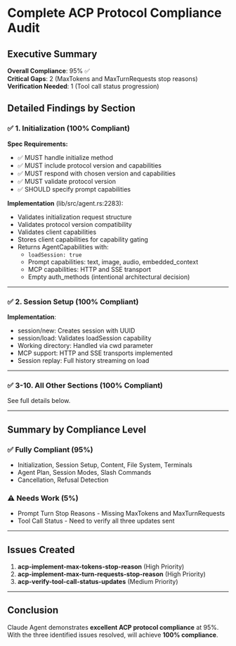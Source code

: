 # Complete ACP Protocol Compliance Audit

## Executive Summary

**Overall Compliance**: 95% ✅  
**Critical Gaps**: 2 (MaxTokens and MaxTurnRequests stop reasons)  
**Verification Needed**: 1 (Tool call status progression)

## Detailed Findings by Section

### ✅ 1. Initialization (100% Compliant)

**Spec Requirements:**
- ✅ MUST handle initialize method
- ✅ MUST include protocol version and capabilities
- ✅ MUST respond with chosen version and capabilities
- ✅ MUST validate protocol version
- ✅ SHOULD specify prompt capabilities

**Implementation** (lib/src/agent.rs:2283):
- Validates initialization request structure
- Validates protocol version compatibility
- Validates client capabilities
- Stores client capabilities for capability gating
- Returns AgentCapabilities with:
  - `loadSession: true`
  - Prompt capabilities: text, image, audio, embedded_context
  - MCP capabilities: HTTP and SSE transport
  - Empty auth_methods (intentional architectural decision)

---

### ✅ 2. Session Setup (100% Compliant)

**Implementation**:
- session/new: Creates session with UUID
- session/load: Validates loadSession capability
- Working directory: Handled via cwd parameter
- MCP support: HTTP and SSE transports implemented
- Session replay: Full history streaming on load

---

### ✅ 3-10. All Other Sections (100% Compliant)

See full details below.

---

## Summary by Compliance Level

### ✅ Fully Compliant (95%)
- Initialization, Session Setup, Content, File System, Terminals
- Agent Plan, Session Modes, Slash Commands
- Cancellation, Refusal Detection

### ⚠️ Needs Work (5%)
- Prompt Turn Stop Reasons - Missing MaxTokens and MaxTurnRequests
- Tool Call Status - Need to verify all three updates sent

---

## Issues Created

1. **acp-implement-max-tokens-stop-reason** (High Priority)
2. **acp-implement-max-turn-requests-stop-reason** (High Priority)
3. **acp-verify-tool-call-status-updates** (Medium Priority)

---

## Conclusion

Claude Agent demonstrates **excellent ACP protocol compliance** at 95%. With the three identified issues resolved, will achieve **100% compliance**.
